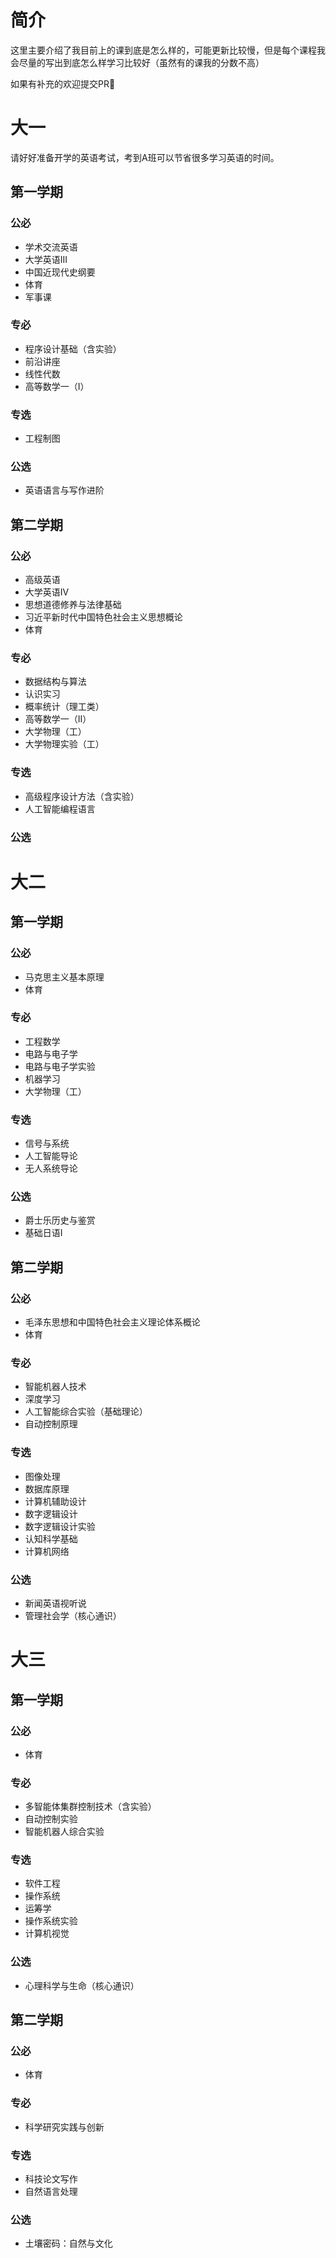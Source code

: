# 简介

这里主要介绍了我目前上的课到底是怎么样的，可能更新比较慢，但是每个课程我会尽量的写出到底怎么样学习比较好（虽然有的课我的分数不高）

如果有补充的欢迎提交PR👏

# 大一

请好好准备开学的英语考试，考到A班可以节省很多学习英语的时间。

## 第一学期

### 公必

- 学术交流英语
- 大学英语III
- 中国近现代史纲要
- 体育
- 军事课

### 专必

- 程序设计基础（含实验）
- 前沿讲座
- 线性代数
- 高等数学一（I）

### 专选

- 工程制图

### 公选

- 英语语言与写作进阶

## 第二学期

### 公必

- 高级英语
- 大学英语IV
- 思想道德修养与法律基础
- 习近平新时代中国特色社会主义思想概论
- 体育

### 专必

- 数据结构与算法
- 认识实习
- 概率统计（理工类）
- 高等数学一（II）
- 大学物理（工）
- 大学物理实验（工）
  
### 专选

- 高级程序设计方法（含实验）
- 人工智能编程语言

### 公选

# 大二

## 第一学期

### 公必

- 马克思主义基本原理
- 体育

### 专必

- 工程数学
- 电路与电子学
- 电路与电子学实验
- 机器学习
- 大学物理（工）

### 专选

- 信号与系统
- 人工智能导论
- 无人系统导论

### 公选

- 爵士乐历史与鉴赏
- 基础日语I

## 第二学期

### 公必

- 毛泽东思想和中国特色社会主义理论体系概论
- 体育


### 专必

- 智能机器人技术
- 深度学习
- 人工智能综合实验（基础理论）
- 自动控制原理

### 专选

- 图像处理
- 数据库原理
- 计算机辅助设计
- 数字逻辑设计
- 数字逻辑设计实验
- 认知科学基础
- 计算机网络

### 公选

- 新闻英语视听说
- 管理社会学（核心通识）

# 大三

## 第一学期

### 公必

- 体育

### 专必

- 多智能体集群控制技术（含实验）
- 自动控制实验
- 智能机器人综合实验

### 专选

- 软件工程
- 操作系统
- 运筹学
- 操作系统实验
- 计算机视觉

### 公选

- 心理科学与生命（核心通识）

## 第二学期

### 公必

- 体育

### 专必

- 科学研究实践与创新

### 专选

- 科技论文写作
- 自然语言处理

### 公选

- 土壤密码：自然与文化
